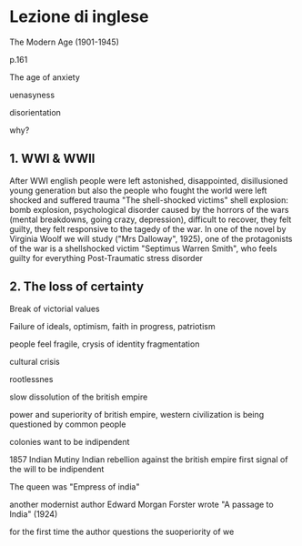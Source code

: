 # Lezione di inglese

The Modern Age  (1901-1945)

p.161

The age of anxiety  

uenasyness

disorientation

why?
## 1. WWI & WWII
After WWI english people were left astonished, disappointed, disillusioned young generation but also the people who fought the world were left shocked and suffered trauma
"The shell-shocked victims" shell explosion: bomb explosion, psychological disorder caused by the horrors of the wars (mental breakdowns, going crazy, depression), difficult to recover, they felt guilty, they felt responsive to the tagedy of the war. In one of the novel by Virginia Woolf we will study ("Mrs Dalloway", 1925), one of the protagonists of the war is a shellshocked victim "Septimus Warren Smith", who feels guilty for everything
Post-Traumatic stress disorder
## 2. The loss of certainty
Break of victorial values

Failure of ideals, optimism, faith in progress, patriotism

people feel fragile, crysis of identity
fragmentation

cultural crisis

rootlessnes

slow dissolution of the british empire

power and superiority of british empire, western civilization is being questioned by common people


colonies want to be indipendent

1857 Indian Mutiny
Indian rebellion against the british empire
first signal of the will to be indipendent

The queen was "Empress of india"


another modernist author 
Edward Morgan Forster
wrote
"A passage to India" (1924)

for the first time the author questions the suoperiority of we
<!--stackedit_data:
eyJoaXN0b3J5IjpbLTU3NTkxNjIyNl19
-->